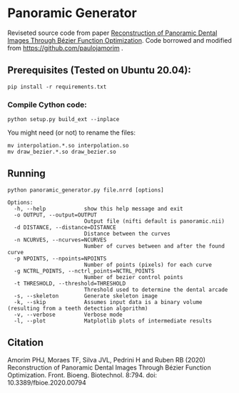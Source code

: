 # Panoramic Generator
Reviseted source code from paper [Reconstruction of Panoramic Dental Images Through Bézier Function Optimization](https://doi.org/10.3389/fbioe.2020.00794). Code borrowed and modified from https://github.com/paulojamorim .

## Prerequisites (Tested on Ubuntu 20.04):

`pip install -r requirements.txt`

### Compile Cython code:

`python setup.py build_ext --inplace`

You might need (or not) to rename the files:

```
mv interpolation.*.so interpolation.so
mv draw_bezier.*.so draw_bezier.so
```

## Running

`python panoramic_generator.py file.nrrd [options]`

```
Options:
  -h, --help            show this help message and exit
  -o OUTPUT, --output=OUTPUT
                        Output file (nifti default is panoramic.nii)
  -d DISTANCE, --distance=DISTANCE
                        Distance between the curves
  -n NCURVES, --ncurves=NCURVES
                        Number of curves between and after the found curve
  -p NPOINTS, --npoints=NPOINTS
                        Number of points (pixels) for each curve
  -g NCTRL_POINTS, --nctrl_points=NCTRL_POINTS
                        Number of bezier control points
  -t THRESHOLD, --threshold=THRESHOLD
                        Threshold used to determine the dental arcade
  -s, --skeleton        Generate skeleton image
  -k, --skip            Assumes input data is a binary volume (resulting from a teeth detection algorithm)
  -v, --verbose         Verbose mode
  -l, --plot            Matplotlib plots of intermediate results

```

## Citation

Amorim PHJ, Moraes TF, Silva JVL, Pedrini H and Ruben RB (2020) Reconstruction of Panoramic Dental Images Through Bézier Function Optimization. Front. Bioeng. Biotechnol. 8:794. doi: 10.3389/fbioe.2020.00794
